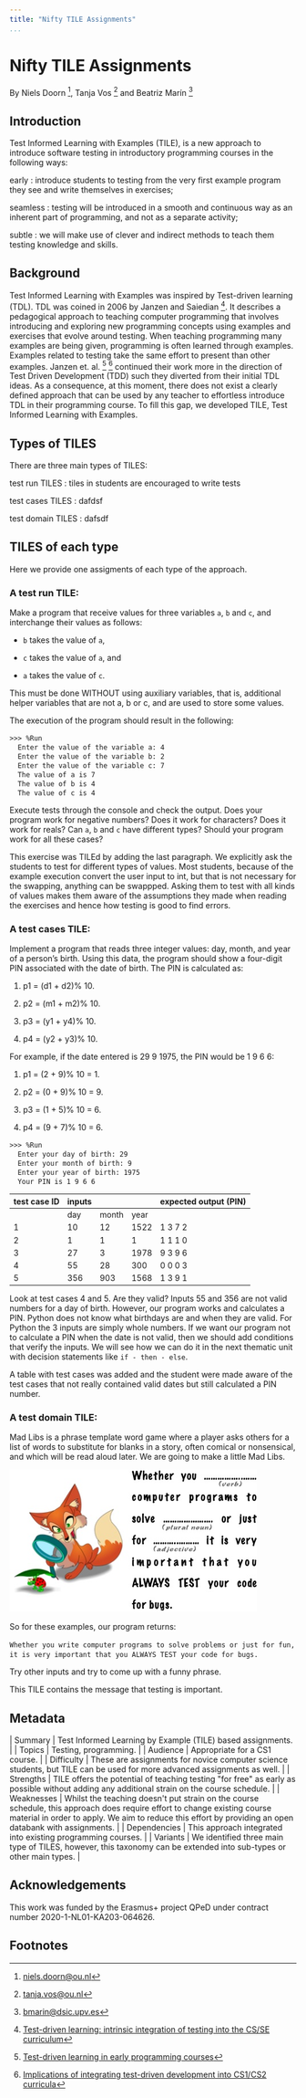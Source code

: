 ```yaml
---
title: "Nifty TILE Assignments"
...
```


# Nifty TILE Assignments

By Niels Doorn [^1], Tanja Vos [^2] and Beatriz Marín [^3]

## Introduction

Test Informed Learning with Examples (TILE), is a new approach to introduce software testing in introductory programming courses in the following ways:

early 
:	introduce students to testing from the very first example program they see and write themselves in exercises;

seamless 
:	testing will be introduced in a smooth and continuous way as an inherent part of programming, and not as a separate activity;

subtle
:	we will make use of clever and indirect methods to teach them testing knowledge and skills.

## Background

Test Informed Learning with Examples was inspired by Test-driven learning (TDL). 
TDL was coined in 2006 by Janzen and Saiedian [^4]. 
It describes a pedagogical approach to teaching computer programming that involves introducing and exploring new programming concepts using examples and exercises that evolve around testing. 
When teaching programming many examples are being given, programming is often learned through examples. 
Examples related to testing take the same effort to present than other examples.
Janzen et. al. [^5] [^6] continued their work more in the direction of Test Driven Development (TDD) such they diverted from their initial TDL ideas. 
As a consequence, at this moment, there does not exist a clearly defined approach that can be used by any teacher to effortless introduce TDL in their programming course. 
To fill this gap, we developed TILE, Test Informed Learning with Examples.

## Types of TILES

There are three main types of TILES:

test run TILES
:	tiles in students are encouraged to write tests

test cases TILES
:	dafdsf

test domain TILES
:	dafsdf

## TILES of each type

Here we provide one assigments of each type of the approach.

### A test run TILE:

Make a program that receive values for three variables `a`,
`b` and `c`, and interchange their values as follows:

-   `b` takes the value of `a`,

-   `c` takes the value of `a`, and

-   `a` takes the value of `c`.

This must be done WITHOUT using auxiliary variables, that is, additional
helper variables that are not a, b or c, and are used to store some
values.

The execution of the program should result in the following:

```
>>> %Run
  Enter the value of the variable a: 4
  Enter the value of the variable b: 2
  Enter the value of the variable c: 7
  The value of a is 7
  The value of b is 4
  The value of c is 4
```

Execute tests through the console and check the output. 
Does your program work for negative numbers? 
Does it work for characters? 
Does it work for reals? Can `a`, `b` and `c` have different types? 
Should your program work for all these cases?

<div class="howTILEd">

This exercise was TILEd by adding the last paragraph. We explicitly ask
the students to test for different types of values. Most students,
because of the example execution convert the user input to int, but that
is not necessary for the swapping, anything can be swappped. Asking them
to test with all kinds of values makes them aware of the assumptions
they made when reading the exercises and hence how testing is good to
find errors.

</div>

### A test cases TILE:

Implement a program that reads three integer values: day, month, and
year of a person’s birth. Using this data, the program should show a
four-digit PIN associated with the date of birth. The PIN is calculated
as:

1.  p1 = (d1 + d2)% 10.

2.  p2 = (m1 + m2)% 10.

3.  p3 = (y1 + y4)% 10.

4.  p4 = (y2 + y3)% 10.

For example, if the date entered is 29 9 1975, the PIN would be 1 9 6 6:

1.  p1 = (2 + 9)% 10 = 1.

2.  p2 = (0 + 9)% 10 = 9.

3.  p3 = (1 + 5)% 10 = 6.

4.  p4 = (9 + 7)% 10 = 6.

```
>>> %Run 
  Enter your day of birth: 29
  Enter your month of birth: 9
  Enter your year of birth: 1975
  Your PIN is 1 9 6 6 
```

| test case ID | inputs |       |      | expected output (PIN) |
|:-------------|:-------|:------|:-----|:----------------------|
|              | day    | month | year |                       |
| 1            | 10     | 12    | 1522 | 1 3 7 2               |
| 2            | 1      | 1     | 1    | 1 1 1 0               |
| 3            | 27     | 3     | 1978 | 9 3 9 6               |
| 4            | 55     | 28    | 300  | 0 0 0 3               |
| 5            | 356    | 903   | 1568 | 1 3 9 1               |

Look at test cases 4 and 5. Are they valid? Inputs 55 and 356 are not
valid numbers for a day of birth. However, our program works and
calculates a PIN. Python does not know what birthdays are and when they
are valid. For Python the 3 inputs are simply whole numbers. If we want
our program not to calculate a PIN when the date is not valid, then we
should add conditions that verify the inputs. We will see how we can do
it in the next thematic unit with decision statements like
`if - then - else`.

<div class="howTILEd">

A table with test cases was added and the student were made aware of the
test cases that not really contained valid dates but still calculated a
PIN number.

</div>

### A test domain TILE:

Mad Libs is a phrase template word game where a player asks others for a list of words to substitute for blanks in a story, often comical or nonsensical, and which will be read aloud later. 
We are going to make a little Mad Libs.

![MadLib example](MadLib-testing.jpg "a madlib example")

So for these examples, our program returns:

`Whether you write computer programs to solve problems or just for fun, it is very important that you ALWAYS TEST your code for bugs. `

Try other inputs and try to come up with a funny phrase.

<div class="domainTILEd">

This TILE contains the message that testing is important.

</div>

## Metadata

| Summary 		| Test Informed Learning by Example (TILE) based assignments. |
| Topics 		| Testing, programming. |
| Audience 		| Appropriate for a CS1 course. |
| Difficulty 	| These are assignments for novice computer science students, but TILE can be used for more advanced assignments as well. |
| Strengths 	| TILE offers the potential of teaching testing "for free" as early as possible without adding any additional strain on the course schedule. |
| Weaknesses 	| Whilst the teaching doesn't put strain on the course schedule, this approach does require effort to change existing course material in order to apply. We aim to reduce this effort by providing an open databank with assignments. |
| Dependencies 	| This approach integrated into existing programming courses. |
| Variants 		| We identified three main type of TILES, however, this taxonomy can be extended into sub-types or other main types. |


## Acknowledgements

This work was funded by the Erasmus+ project QPeD under contract number 2020-1-NL01-KA203-064626.

## Footnotes                                                                                    

[^1]: [niels.doorn@ou.nl](mailto:niels.doorn@ou.nl)
[^2]: [tanja.vos@ou.nl](mailto:tanja.vos@ou.nl)
[^3]: [bmarin@dsic.upv.es](mailto:bmarin@dsic.upv.es)
[^4]: [Test-driven learning: intrinsic integration of testing into the CS/SE curriculum](http://dl.acm.org/citation.cfm?id=1121419)
[^5]: [Test-driven learning in early programming courses](https://dl.acm.org/doi/10.1145/1352322.1352315) 
[^6]: [Implications of integrating test-driven development into CS1/CS2 curricula](https://dl.acm.org/doi/10.1145/1508865.1508921) 